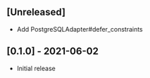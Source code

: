 ## [Unreleased]

- Add PostgreSQLAdapter#defer_constraints

## [0.1.0] - 2021-06-02

- Initial release
